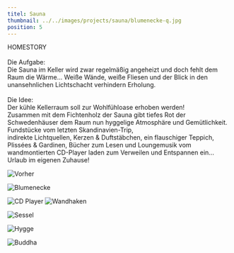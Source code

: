 ```yaml
---
titel: Sauna
thumbnail: ../../images/projects/sauna/blumenecke-q.jpg
position: 5
---
```


HOMESTORY <br>
<br>
Die Aufgabe:<br>
Die Sauna im Keller wird zwar regelmäßig angeheizt und doch fehlt dem Raum die Wärme...
Weiße Wände, weiße Fliesen und der Blick in den unansehnlichen Lichtschacht verhindern Erholung.<br>
<br>
Die Idee:<br>
Der kühle Kellerraum soll zur Wohlfühloase erhoben werden!<br>
Zusammen mit dem Fichtenholz der Sauna gibt tiefes Rot der Schwedenhäuser dem Raum nun hyggelige
Atmosphäre und Gemütlichkeit. Fundstücke vom letzten Skandinavien-Trip,<br>
indirekte Lichtquellen, Kerzen & Duftstäbchen, ein flauschiger Teppich, Plissées & Gardinen, Bücher
zum Lesen und Loungemusik vom wandmontierten CD-Player laden zum Verweilen und Entspannen ein...
Urlaub im eigenen Zuhause!

![Vorher](../../images/projects/sauna/sauna-alt-2-5.jpg)

![Blumenecke](../../images/projects/sauna/blumenecke-q.jpg)

![CD Player](../../images/projects/sauna/cd-player-mit-gruen-2-5.jpg)
![Wandhaken](../../images/projects/sauna/Wandhaken-2-5.jpg)

![Sessel](../../images/projects/sauna/sessel-mit-bildern-q.jpg)

![Hygge](../../images/projects/sauna/ein-sessel-hygge2-5.jpg)

![Buddha](../../images/projects/sauna/buddha-q.jpg)
